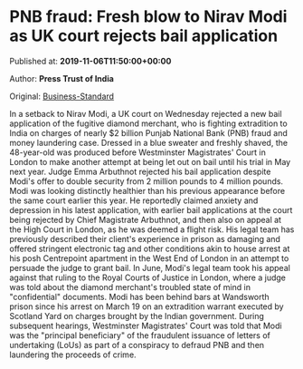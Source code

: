 
# PNB fraud: Fresh blow to Nirav Modi as UK court rejects bail application

Published at: **2019-11-06T11:50:00+00:00**

Author: **Press Trust of India**

Original: [Business-Standard](https://www.business-standard.com/article/pti-stories/uk-court-rejects-nirav-modi-s-new-bail-application-119110601245_1.html)

In a setback to Nirav Modi, a UK court on Wednesday rejected a new bail application of the fugitive diamond merchant, who is fighting extradition to India on charges of nearly $2 billion Punjab National Bank (PNB) fraud and money laundering case.
Dressed in a blue sweater and freshly shaved, the 48-year-old was produced before Westminster Magistrates' Court in London to make another attempt at being let out on bail until his trial in May next year.
Judge Emma Arbuthnot rejected his bail application despite Modi's offer to double security from 2 million pounds to 4 million pounds.
Modi was looking distinctly healthier than his previous appearance before the same court earlier this year. He reportedly claimed anxiety and depression in his latest application, with earlier bail applications at the court being rejected by Chief Magistrate Arbuthnot, and then also on appeal at the High Court in London, as he was deemed a flight risk.
His legal team has previously described their client's experience in prison as damaging and offered stringent electronic tag and other conditions akin to house arrest at his posh Centrepoint apartment in the West End of London in an attempt to persuade the judge to grant bail.
In June, Modi's legal team took his appeal against that ruling to the Royal Courts of Justice in London, where a judge was told about the diamond merchant's troubled state of mind in "confidential" documents.
Modi has been behind bars at Wandsworth prison since his arrest on March 19 on an extradition warrant executed by Scotland Yard on charges brought by the Indian government.
During subsequent hearings, Westminster Magistrates' Court was told that Modi was the "principal beneficiary" of the fraudulent issuance of letters of undertaking (LoUs) as part of a conspiracy to defraud PNB and then laundering the proceeds of crime.
